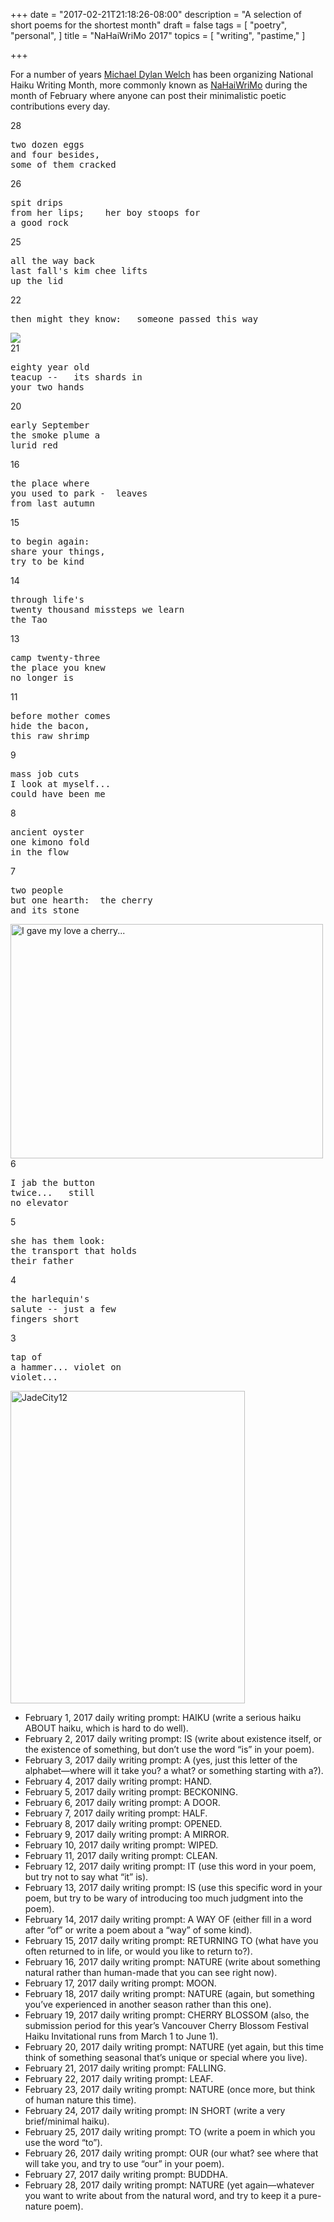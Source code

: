 +++
date = "2017-02-21T21:18:26-08:00"
description = "A selection of short poems for the shortest month"
draft = false
tags = [
  "poetry",
  "personal",
]
title = "NaHaiWriMo 2017"
topics = [
  "writing",
  "pastime,"
]

+++

For a number of years
[Michael Dylan Welch](http://www.graceguts.com/) has been organizing National Haiku
Writing Month, more commonly known as
[NaHaiWriMo](http://www.nahaiwrimo.com/) during the month of February where
anyone can post their minimalistic poetic contributions every day.


28
<pre>
two dozen eggs
and four besides,
some of them cracked
</pre>
26
<pre>
spit drips
from her lips;    her boy stoops for
a good rock
</pre>
25
<pre>
all the way back
last fall's kim chee lifts
up the lid
</pre>
22
<pre>
then might they know:   someone passed this way
</pre>
<a href=https://www.shutterstock.com/image-photo/fossil-leaf-coal-486364069>
<img src=https://thumb1.shutterstock.com/display_pic_with_logo/924506/486364069/stock-photo-fossil-leaf-coal-486364069.jpg />
</a><br />
21
<pre>
eighty year old
teacup --   its shards in
your two hands
</pre>
20
<pre>
early September
the smoke plume a
lurid red
</pre>
16
<pre>
the place where
you used to park -  leaves
from last autumn
</pre>
15
<pre>
to begin again:
share your things,
try to be kind
</pre>
14
<pre>
through life's
twenty thousand missteps we learn
the Tao
</pre>
13
<pre>
camp twenty-three
the place you knew
no longer is
</pre>
11
<pre>
before mother comes
hide the bacon,
this raw shrimp
</pre>
9
<pre>
mass job cuts
I look at myself...
could have been me
</pre>
8
<pre>
ancient oyster
one kimono fold
in the flow
</pre>
7
<pre>
two people
but one hearth:  the cherry
and its stone
</pre>
<a data-flickr-embed="true"  
href="https://www.flickr.com/photos/92079962@N00/197777002/"
title="I gave my love a cherry...">
<img src="https://c1.staticflickr.com/1/67/197777002_bf0b89349f.jpg"
width="500" height="375" alt="I gave my love a cherry..."></a>
<script async src="//embedr.flickr.com/assets/client-code.js" charset="utf-8"></script><br />
6
<pre>
I jab the button
twice...   still
no elevator
</pre>
5
<pre>
she has them look:
the transport that holds
their father
</pre>
4
<pre>
the harlequin's
salute -- just a few
fingers short
</pre>
3
<pre>
tap of
a hammer... violet on
violet...
</pre>
<a data-flickr-embed="true"  
href="https://www.flickr.com/photos/134915614@N02/29170233281/in/photostream/"
title="JadeCity12"><img src="https://c1.staticflickr.com/9/8450/29170233281_dfed90ca37.jpg"
width="375" height="500" alt="JadeCity12"></a>
<script async src="//embedr.flickr.com/assets/client-code.js" charset="utf-8"></script>


* February 1, 2017 daily writing prompt: HAIKU (write a serious haiku ABOUT haiku, which is hard to do well).
* February 2, 2017 daily writing prompt: IS (write about existence itself, or the existence of something, but don’t use the word “is” in your poem).
* February 3, 2017 daily writing prompt: A (yes, just this letter of the alphabet—where will it take you? a what? or something starting with a?).
* February 4, 2017 daily writing prompt: HAND.
* February 5, 2017 daily writing prompt: BECKONING.
* February 6, 2017 daily writing prompt: A DOOR.
* February 7, 2017 daily writing prompt: HALF.
* February 8, 2017 daily writing prompt: OPENED.
*  February 9, 2017 daily writing prompt: A MIRROR.
*  February 10, 2017 daily writing prompt: WIPED.
* February 11, 2017 daily writing prompt: CLEAN.
* February 12, 2017 daily writing prompt: IT (use this word in your poem, but try not to say what “it” is).
* February 13, 2017 daily writing prompt: IS (use this specific word in your poem, but try to be wary of introducing too much judgment into the poem).
* February 14, 2017 daily writing prompt: A WAY OF (either fill in a word after “of” or write a poem about a “way” of some kind).
* February 15, 2017 daily writing prompt: RETURNING TO (what have you often returned to in life, or would you like to return to?).
* February 16, 2017 daily writing prompt: NATURE (write about something natural rather than human-made that you can see right now).
* February 17, 2017 daily writing prompt: MOON.
* February 18, 2017 daily writing prompt: NATURE (again, but something you’ve experienced in another season rather than this one).
* February 19, 2017 daily writing prompt: CHERRY BLOSSOM (also, the submission period for this year’s Vancouver Cherry Blossom Festival Haiku Invitational runs from March 1 to June 1).
* February 20, 2017 daily writing prompt: NATURE (yet again, but this time think of something seasonal that’s unique or special where you live).
* February 21, 2017 daily writing prompt: FALLING.
* February 22, 2017 daily writing prompt: LEAF.
* February 23, 2017 daily writing prompt: NATURE (once more, but think of human nature this time).
* February 24, 2017 daily writing prompt: IN SHORT (write a very brief/minimal haiku).
* February 25, 2017 daily writing prompt: TO (write a poem in which you use the word “to”).
* February 26, 2017 daily writing prompt: OUR (our what? see where that will take you, and try to use “our” in your poem).
* February 27, 2017 daily writing prompt: BUDDHA.
* February 28, 2017 daily writing prompt: NATURE (yet again—whatever you want to write about from the natural word, and try to keep it a pure-nature poem).
